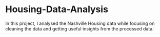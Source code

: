 # Housing-Data-Analysis
In this project, I analysed the Nashville Housing data while focusing on cleaning the data and getting useful insights from the processed data.
